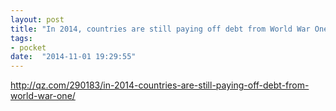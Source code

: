 ```yaml
---
layout: post
title: "In 2014, countries are still paying off debt from World War One — Quartz"
tags:
- pocket
date:  "2014-11-01 19:29:55"
---
```


http://qz.com/290183/in-2014-countries-are-still-paying-off-debt-from-world-war-one/

